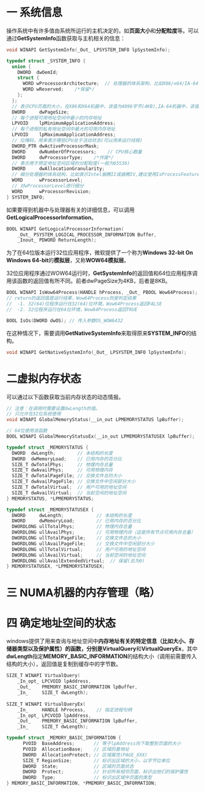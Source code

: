 # 一 系统信息

操作系统中有许多值由系统所运行的主机决定的，如**页面大小**和**分配粒度**等。可以通过**GetSystemInfo**函数获取与主机相关的信息：

```c
void WINAPI GetSystemInfo(_Out_ LPSYSTEM_INFO lpSystemInfo);

typedef struct _SYSTEM_INFO {
  union {
    DWORD  dwOemId;
    struct {
      WORD wProcessorArchitecture;  // 处理器的体系架构，比如X86/x64/IA-64.
      WORD wReserved;    /*保留*/
    };
  };
  // 表示CPU页面的大小，在X86和X64机器中，该值为4096字节(4KB),IA-64机器中，该值为8192字节
  DWORD     dwPageSize;    
  // 每个进程可用地址空间中最小的内存地址
  LPVOID    lpMinimumApplicationAddress;  
  // 每个进程的私有地址空间中最大的可用内存地址
  LPVOID    lpMaximumApplicationAddress; 
  // 位掩码，用来表示哪些CPU处于活动状态(可以用来运行线程)
  DWORD_PTR dwActiveProcessorMask;   
  DWORD     dwNumberOfProcessors;    // CPU核心数量
  DWORD     dwProcessorType;    /*作废*/
  // 表示用于预定地址空间区域的分配粒度(一般为65536)
  DWORD     dwAllocationGranularity;
  // 细分处理器的体系结构，比如表示Intel崩腾II或崩腾IV,建议使用IsProcessFeaturePresent
  WORD      wProcessorLevel;  
  // 对wProcessorLevel进行细分
  WORD      wProcessorRevision; 
} SYSTEM_INFO;
```

如果要得到机器中与处理器有关的详细信息，可以调用**GetLogicalProcessorInformation**。

```c
BOOL WINAPI GetLogicalProcessorInformation(
    _Out_ PSYSTEM_LOGICAL_PROCESSOR_INFORMATION Buffer,
    _Inout_ PDWORD ReturnLength);
```

为了在64位版本运行32位应用程序，微软提供了一个称为**Windows 32-bit On Windows 64-bit**的**模拟层**，又称**WOW64模拟层**。

32位应用程序通过WOW64运行时，**GetSystemInfo**的返回值和64位应用程序调用该函数的返回值有所不同。前者dwPageSize为4KB，后者是8KB。

```c
BOOL WINAPI IsWow64Process(HANDLE hProcess, _Out_ PBOOL Wow64Process);
// return的返回值是运行结果，Wow64Process则是判定结果
//  -1. 32(64)位程序运行在32(64)位环境，Wow64Process返回FALSE
//  -2. 32位程序运行在64位环境，Wow64Process返回TRUE

BOOL IsOs(DWORD dwOS); // 传入参数OS_WOW6432
```

在这种情况下，需要调用**GetNativeSystemInfo**来取得原来**SYSTEM_INFO**的结构。

```c
void WINAPI GetNativeSystemInfo(_Out_ LPSYSTEM_INFO lpSystemInfo);
```

# 二虚拟内存状态

可以通过以下函数获取当前内存状态的动态情报。

```c
// 注意：在调用时需要设置dwLength的值。
// 只允许在32位系统使用
void WINAPI GlobalMemoryStatus(__in_out LPMEMORYSTATUS lpBuffer);

// 64位使用该函数
BOOL WINAPI GlobalMemoryStatusEx(__in_out LPMEMORYSTATUSEX lpBuffer);

typedef struct _MEMORYSTATUS {
  DWORD  dwLength;        // 本结构的长度
  DWORD  dwMemoryLoad;    // 已用内存的百分比
  SIZE_T dwTotalPhys;     // 物理内存总量
  SIZE_T dwAvailPhys;     // 可用物理内存
  SIZE_T dwTotalPageFile; // 交换文件总的大小
  SIZE_T dwAvailPageFile; // 交换文件中空闲部分大小
  SIZE_T dwTotalVirtual;  // 用户可用的地址空间
  SIZE_T dwAvailVirtual;  // 当前空闲的地址空间
} MEMORYSTATUS, *LPMEMORYSTATUS;

typedef struct _MEMORYSTATUSEX {
  DWORD     dwLength;            // 本结构的长度
  DWORD     dwMemoryLoad;        // 已用内存的百分比
  DWORDLONG ullTotalPhys;        // 物理内存总量
  DWORDLONG ullAvailPhys;        // 可用物理内存（这是所有节点可用内存总量）
  DWORDLONG ullTotalPageFile;    // 交换文件总的大小
  DWORDLONG ullAvailPageFile;    // 交换文件中空闲部分大小
  DWORDLONG ullTotalVirtual;     // 用户可用的地址空间
  DWORDLONG ullAvailVirtual;     // 当前空闲的地址空间
  DWORDLONG ullAvailExtendedVirtual;  // 保留(总为0)
} MEMORYSTATUSEX, *LPMEMORYSTATUSEX;
```

# 三 NUMA机器的内存管理（略）

# 四 确定地址空间的状态

windows提供了用来查询与地址空间中**内存地址有关的特定信息（比如大小、存储器类型以及保护属性）**的函数，分别是**VirtualQuery**和**VirtualQueryEx**，其中**dwLength**指定**MEMORY_BASIC_INFORMATION**的结构大小（调用前需要传入结构的大小），返回值是复制到缓存中的字节数。

```c
SIZE_T WINAPI VirtualQuery( 
	_In_opt_ LPCVOID lpAddress,
    _Out_    PMEMORY_BASIC_INFORMATION lpBuffer,
    _In_     SIZE_T dwLength);
                            
SIZE_T WINAPI VirtualQueryEx( 
	_In_ 	 HANDLE hProcess,    // 指定进程句柄
    _In_opt_ LPCVOID lpAddress,
    _Out_    PMEMORY_BASIC_INFORMATION lpBuffer,
    _In_     SIZE_T dwLength);

typedef struct _MEMORY_BASIC_INFORMATION {
      PVOID  BaseAddress;       // 等于lpAddress向下取整到页面的大小
      PVOID  AllocationBase;    // 区域的基地址
      DWORD  AllocationProtect; // 区域属性(PAGE_XXX)
      SIZE_T RegionSize;        // 标识出区域的大小，以字节位单位
      DWORD  State;             // 区域的页面状态
      DWORD  Protect;           // 针对所有相邻页面，标识出他们的保护属性
      DWORD  Type;              // 标识出区域中页面的类型
} MEMORY_BASIC_INFORMATION, *PMEMORY_BASIC_INFORMATION;
```
